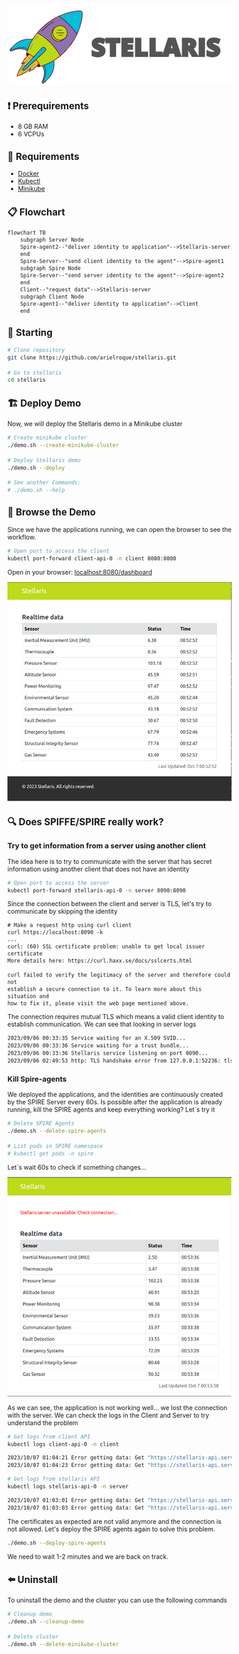 ![logo](/images/stellaris_logo.png)

## :heavy_exclamation_mark: Prerequirements
- 8 GB RAM
- 6 VCPUs

## :bookmark: Requirements
- [Docker](https://docs.docker.com/engine/install/ubuntu/) 
- [Kubectl](https://kubernetes.io/docs/tasks/tools/install-kubectl-linux/)
- [Minikube](https://minikube.sigs.k8s.io/docs/start/)

## :clipboard: Flowchart
```mermaid
flowchart TB
    subgraph Server Node
    Spire-agent2--"deliver identity to application"-->Stellaris-server
    end
    Spire-Server--"send client identity to the agent"-->Spire-agent1
    subgraph Spire Node
    Spire-Server--"send server identity to the agent"-->Spire-agent2
    end
    Client--"request data"-->Stellaris-server
    subgraph Client Node
    Spire-agent1--"deliver identity to application"-->Client
    end
```

## :triangular_flag_on_post: Starting

```bash
# Clone repository
git clone https://github.com/arielroque/stellaris.git

# Go to stellaris
cd stellaris
```

## :building_construction: Deploy Demo 
Now, we will deploy the Stellaris demo in a Minikube cluster

```bash
# Create minikube cluster
./demo.sh --create-minikube-cluster

# Deploy Stellaris demo
./demo.sh --deploy

# See another Commands:
# ./demo.sh --help
```

## :rowboat: Browse the Demo

Since we have the applications running, we can open the browser to see the workflow. 

```bash
# Open port to access the client
kubectl port-forward client-api-0 -n client 8080:8080
```
Open in your browser: [localhost:8080/dashboard](http://localhost:8080/dashboard)

![stellaris client](images/stellaris_client.png)

## :mag: Does SPIFFE/SPIRE really work?

### Try to get information from a server using another client
The idea here is to try to communicate with the server that has secret information using another client that does not have an identity

```bash
# Open port to access the server
kubectl port-forward stellaris-api-0 -n server 8090:8090
```
Since the connection between the client and server is TLS, let's try to communicate by skipping the identity

```
# Make a request http using curl client
curl https://localhost:8090 -k
...
curl: (60) SSL certificate problem: unable to get local issuer certificate
More details here: https://curl.haxx.se/docs/sslcerts.html

curl failed to verify the legitimacy of the server and therefore could not
establish a secure connection to it. To learn more about this situation and
how to fix it, please visit the web page mentioned above.
```
The connection requires mutual TLS which means a valid client identity to establish communication. We can see that looking in server logs

```bash
2023/09/06 00:33:35 Service waiting for an X.509 SVID...
2023/09/06 00:33:36 Service waiting for a trust bundle...
2023/09/06 00:33:36 Stellaris service listening on port 8090...
2023/09/06 02:49:53 http: TLS handshake error from 127.0.0.1:52236: tls: client didn't provide a certificate
```

### Kill Spire-agents
We deployed the applications, and the identities are continuously created by the SPIRE Server every 60s. Is possible after the application is already running, kill the SPIRE agents and keep everything working? Let`s try it  

```bash
# Delete SPIRE Agents
./demo.sh --delete-spire-agents

# List pods in SPIRE namespace
# kubectl get pods -n spire
```
Let`s wait 60s to check if something changes...

![stellaris client not working](images/stellaris-client_not_working.png)

As we can see, the application is not working well... we lost the connection with the server. We can check the logs in the Client and Server to try understand the problem

```bash
# Get logs from client API
kubectl logs client-api-0 -n client
```

```bash
2023/10/07 01:04:21 Error getting data: Get "https://stellaris-api.server:8090/dashboard": x509svid: could not verify leaf certificate: x509: certificate has expired or is not yet valid: current time 2023-10-07T01:04:21Z is after 2023-10-07T00:56:17Z
2023/10/07 01:04:23 Error getting data: Get "https://stellaris-api.server:8090/dashboard": x509svid: could not verify leaf certificate: x509: certificate has expired or is not yet valid: current time 2023-10-07T01:04:23Z is after 2023-10-07T00:56:17Z
```

```bash
# Get logs from stellaris API
kubectl logs stellaris-api-0 -n server
```

```bash
2023/10/07 01:03:01 Error getting data: Get "https://stellaris-api.server:8090/dashboard": x509svid: could not verify leaf certificate: x509: certificate has expired or is not yet valid: current time 2023-10-07T01:03:01Z is after 2023-10-07T00:56:17Z
2023/10/07 01:03:03 Error getting data: Get "https://stellaris-api.server:8090/dashboard": x509svid: could not verify leaf certificate: x509: certificate has expired or is not yet valid: current time 2023-10-07T01:03:03Z is after 2023-10-07T00:56:17Z
```

The certificates as expected are not valid anymore and the connection is not allowed. Let's deploy the SPIRE agents again to solve this problem.

```bash
./demo.sh --deploy-spire-agents
```
We need to wait 1-2 minutes and we are back on track.

## :arrow_left: Uninstall

To uninstall the demo and the cluster you can use the following commands

```bash
# Cleanup demo
./demo.sh --cleanup-demo

# Delete cluster
./demo.sh --delete-minikube-cluster
```
